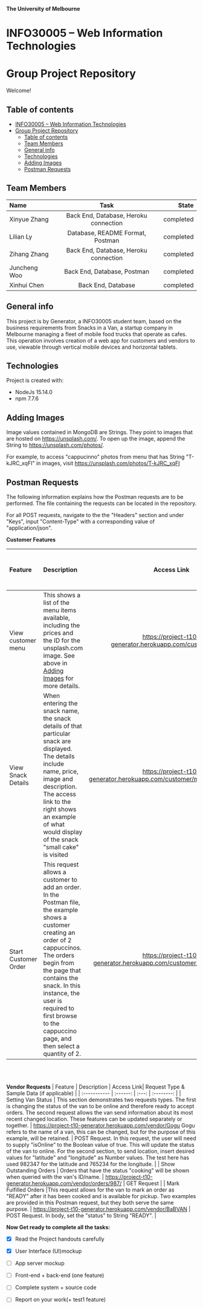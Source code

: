 **The University of Melbourne**
# INFO30005 – Web Information Technologies

# Group Project Repository

Welcome!

## Table of contents
- [INFO30005 – Web Information Technologies](#info30005--web-information-technologies)
- [Group Project Repository](#group-project-repository)
  - [Table of contents](#table-of-contents)
  - [Team Members](#team-members)
  - [General info](#general-info)
  - [Technologies](#technologies)
  - [Adding Images](#adding-images)
  - [Postman Requests](#postman-requests)

## Team Members

| Name         |                 Task                  |     State |
| :----------- | :-----------------------------------: | --------: |
| Xinyue Zhang | Back End, Database, Heroku connection | completed |
| Lilian Ly    |   Database, README Format, Postman    | completed |
| Zihang Zhang | Back End, Database, Heroku connection | completed |
| Juncheng Woo |      Back End, Database, Postman      | completed |
| Xinhui Chen  |          Back End, Database           | completed |

## General info
This project is by Generator, a INFO30005 student team, based on the business requirements from Snacks in a Van, a startup company in Melbourne managing a fleet of mobile food trucks that operate as cafes. This operation involves creation of a web app for customers and vendors to use, viewable through vertical mobile devices and horizontal tablets. 
	
## Technologies
Project is created with:
* NodeJs 15.14.0
* npm 7.7.6

<!--
## Code Implementation

Include code connecting to database and the GET/POST request?



You can include a code snippet here.

```HTML
<!--
Example code from: https://www.w3schools.com/jsref/met_win_alert.asp
__>

<!DOCTYPE html>
<html>
<body>

<p>Click the button to display an alert box.</p>

<button onclick="myFunction()">Try it</button>

<script>
function myFunction() {
  alert("Hello! I am an alert box!");
}
</script>

</body>
</html>
```
-->

## Adding Images

Image values contained in MongoDB are Strings. They point to images that are hosted on https://unsplash.com/. To open up the image, append the String to https://unsplash.com/photos/.

For example, to access "cappucinno" photos from menu that has String "T-kJRC_xqFI" in images, visit https://unsplash.com/photos/T-kJRC_xqFI

<!--
Or you can add your own images from a folder in your repo with the following code. The example has a folder `Gifs` with an image file `Q1-1.gif`:
```HTML
<p align="center">
  <img src="Gifs/Q1-1.gif"  width="300" >
</p>
```

To create a gif from a video you can follow this [link](https://ezgif.com/video-to-gif/ezgif-6-55f4b3b086d4.mov).


-->

## Postman Requests

The following information explains how the Postman requests are to be performed. The file containing the requests can be located in the repository. 

For all POST requests, navigate to the the "Headers" section and under "Keys", input "Content-Type" with a corresponding value of "application/json".

**Customer Features**


| Feature | Description | Access Link|  Request Type & Sample Data (if applicable) |
| :----------- | :------ | :---: | :--------: |
| View customer menu | This shows a list of the menu items available, including the prices and the ID for the unsplash.com image. See above in [Adding Images](#adding-images) for more details. | https://project-t10-generator.herokuapp.com/customer/menu | GET Request  |
| View Snack Details | When entering the snack name, the snack details of that particular snack are displayed. The details include name, price, image and description. The access link to the right shows an example of what would display of the snack "small cake" is visited | https://project-t10-generator.herokuapp.com/customer/menu/small%20cake | GET Request |
| Start Customer Order | This request allows a customer to add an order. In the Postman file, the example shows a customer creating an order of 2 cappuccinos. The orders begin from the page that contains the snack. In this instance, the user is required to first browse to the cappuccino page, and then select a quantity of 2. | https://project-t10-generator.herokuapp.com/customer/menu/cappuccino | POST Request. Under body, input a "quantity" of 2.|

<br/><br/> 

**Vendor Requests**
| Feature | Description | Access Link|  Request Type & Sample Data (if applicable) |
| :----------- | :------: | :---: | :--------: |
| Setting Van Status | This section demonstrates two requests types. The first is changing the status of the van to be online and therefore ready to accept orders. The second request allows the van send information about its most recent changed location. These features can be updated separately or together. | https://project-t10-generator.herokuapp.com/vendor/Gogu Gogu refers to the name of a van, this can be changed, but for the purpose of this example, will be retained. | POST Request. In this request, the user will need to supply "isOnline" to the Boolean value of true. This will update the status of the van to online. For the second section, to send location, insert desired values for "latitude" and "longitude" as Number values. The test here has used 982347 for the latitude and 765234 for the longitude. |
| Show Outstanding Orders | Orders that have the status "cooking" will be shown when queried with the van's ID/name. | https://project-t10-generator.herokuapp.com/vendor/orders/987/ | GET Request |
| Mark Fulfilled Orders  |This request allows for the van to mark an order as "READY" after it has been cooked and is available for pickup. Two examples are provided in this Postman request, but they both serve the same purpose. | https://project-t10-generator.herokuapp.com/vendor/BaBVAN | POST Request. In body, set the "status" to String "READY". |



**Now Get ready to complete all the tasks:**

- [x] Read the Project handouts carefully
- [x] User Interface (UI)mockup
- [ ] App server mockup
- [ ] Front-end + back-end (one feature)
- [ ] Complete system + source code
- [ ] Report on your work(+ test1 feature)

